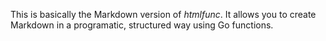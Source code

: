 This is basically the Markdown version of *htmlfunc*.  It allows you to create Markdown in a programatic, structured way using Go functions.

